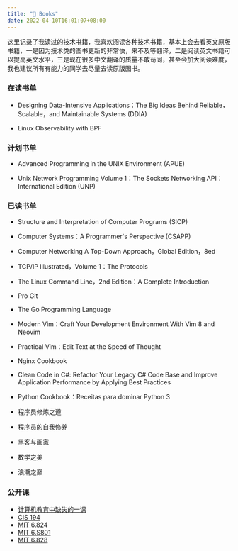 ```yaml
---
title: "📖 Books"
date: 2022-04-10T16:01:07+08:00
---
```


这里记录了我读过的技术书籍，我喜欢阅读各种技术书籍，基本上会去看英文原版书籍，一是因为技术类的图书更新的非常快，来不及等翻译，二是阅读英文书籍可以提高英文水平，三是现在很多中文翻译的质量不敢苟同，甚至会加大阅读难度，我也建议所有有能力的同学去尽量去读原版图书。

### 在读书单

+ Designing Data-Intensive Applications：The Big Ideas Behind Reliable，Scalable，and Maintainable Systems (DDIA)

+ Linux Observability with BPF

### 计划书单

+ Advanced Programming in the UNIX Environment (APUE)

+ Unix Network Programming Volume 1：The Sockets Networking API：International Edition (UNP)

### 已读书单

* Structure and Interpretation of Computer Programs (SICP)

+ Computer Systems：A Programmer's Perspective (CSAPP)

+ Computer Networking A Top-Down Approach，Global Edition，8ed

+ TCP/IP Illustrated，Volume 1：The Protocols

+ The Linux Command Line，2nd Edition：A Complete Introduction

+ Pro Git

+ The Go Programming Language

+ Modern Vim：Craft Your Development Environment With Vim 8 and Neovim

+ Practical Vim：Edit Text at the Speed of Thought

+ Nginx Cookbook

+ Clean Code in C#: Refactor Your Legacy C# Code Base and Improve Application Performance 
by Applying Best Practices

+ Python Cookbook：Receitas para dominar Python 3

+ 程序员修炼之道

+ 程序员的自我修养

+ 黑客与画家

+ 数学之美

+ 浪潮之巅

### 公开课
+ [计算机教育中缺失的一课](https://missing-semester-cn.github.io/)
+ [CIS 194](https://www.seas.upenn.edu/~cis194/spring13/)
+ [MIT 6.824](http://nil.csail.mit.edu/6.824/2020/)
+ [MIT 6.S801](https://pdos.csail.mit.edu/6.S081/2021/)
+ [MIT 6.828](https://pdos.csail.mit.edu/6.828/2018/schedule.html)

